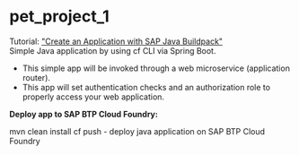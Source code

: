# pet_project_1

Tutorial: ["Create an Application with SAP Java Buildpack"](https://developers.sap.com/tutorials/btp-cf-buildpacks-java-create.html)   
Simple Java application by using cf CLI via Spring Boot.
- This simple app will be invoked through a web microservice (application router).
- This app will set authentication checks and an authorization role to properly access
your web application.


**Deploy app to SAP BTP Cloud Foundry:**

mvn clean install
cf push - deploy java application on SAP BTP Cloud Foundry
